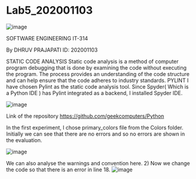 # Lab5_202001103

![image](https://user-images.githubusercontent.com/77314766/225271315-1ef8bf29-2b79-45df-b814-dd72442b8bdb.png)


SOFTWARE
ENGINEERING 
IT-314

By DHRUV PRAJAPATI
ID: 202001103








	
STATIC CODE ANALYSIS
Static code analysis is a method of computer program debugging that is done by examining the code without executing the program. The process provides an understanding of the code structure and can help ensure that the code adheres to industry standards.
PYLINT
I have chosen Pylint as the static code analysis tool. Since Spyder( Which is a Python IDE )  has Pylint integrated as a backend, I installed Spyder IDE.

![image](https://user-images.githubusercontent.com/77314766/225271530-c097ff41-6908-4c78-89e9-772f24a4f18d.png)

Link of the repository
https://github.com/geekcomputers/Python

In the first experiment, I chose primary_colors file from the Colors folder.
Initially we can see that there are no errors and so no errors are shown in the evaluation.

![image](https://user-images.githubusercontent.com/77314766/225272123-0290f2b9-3a26-47f3-b668-2bf5fbae35aa.png)

We can also analyse the warnings and convention here.
2) Now we change the code so that there is an error in line 18.
![image](https://user-images.githubusercontent.com/77314766/225273499-f6e877b7-5542-4c1b-b4ee-f0430313f4d4.png)



